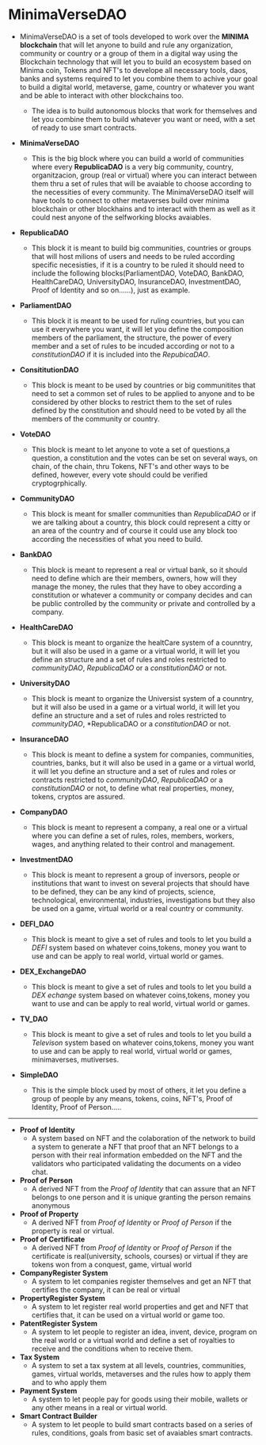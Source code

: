 # MinimaVerseDAO

- MinimaVerseDAO is a set of tools developed to work over the **MINIMA blockchain** that will let anyone to build and rule any organization, community or country or a group of them in a digital way using the Blockchain technology that will let you to build an ecosystem based on Minima coin, Tokens and NFT's to develope all necessary tools, daos, banks and systems required to let you combine them to achive your goal to build a digital world, metaverse, game, country or whatever you want and be able to interact with other blockchains too.
  - The idea is to build autonomous blocks that work for themselves and let you combine them to build whatever you want or need, with a set of ready to use smart contracts.

- **MinimaVerseDAO** 
  - This is the big block where you can build a world of communities where every **RepublicaDAO** is a very big community, country, organitzacion, group (real or virtual) where you can interact between them thru a set of rules that will be avaiable to choose according to the necessities of every community. The MinimaVerseDAO itself will have tools to connect to other metaverses build over minima blockchain or other blockhains and to interact with them as well as it could nest anyone of the selfworking blocks avaiables.
- **RepublicaDAO**
  - This block it is meant to build big communities, countries or groups that will host milions of users and needs to be ruled according specific necesisties, if it is a country to be ruled it should need to include the following blocks(ParliamentDAO, VoteDAO, BankDAO, HealthCareDAO, UniversityDAO, InsuranceDAO, InvestmentDAO, Proof of Identity and so on......), just as example.
- **ParliamentDAO**
  - This block it is meant to be used for ruling countries, but you can use it everywhere you want, it will let you define the composition members of the parliament, the structure, the power of every member and a set of rules to be incuded according or not to a *constitutionDAO* if it is included into the *RepubicaDAO*.
- **ConsititutionDAO**
  - This block is meant to be used by countries or big communitites that need to set a common set of rules to be applied to anyone and to be considered by other blocks to restrict them to the set of rules defined by the constitution and should need to be voted by all the members of the community or country.
- **VoteDAO**
  - This block is meant to let anyone to vote a set of questions,a question, a constitution and the votes can be set on several ways, on chain, of the chain, thru Tokens, NFT's and other ways to be defined, however, every vote should could be verified cryptogrphically. 
- **CommunityDAO**
  - This block is meant for smaller communities than *RepublicaDAO* or if we are talking about a country, this block could represent a citty or an area of the country and of course it could use any block too according the necessities of what you need to build.
- **BankDAO**
  - This block is meant to represent a real or virtual bank, so it should need to define which are their members, owners, how will they manage the money, the rules that they have to obey according a constitution or whatever a community or company decides and can be public controlled by the community or private and controlled by a company.
- **HealthCareDAO**
  - This block is meant to organize the healtCare system of a counntry, but it will also be used in a game or a virtual world, it will let you define an structure and a set of rules and roles restricted to *communityDAO*, *RepublicaDAO* or a *constitutionDAO* or not.
- **UniversityDAO**
  - This block is meant to organize the Universist system of a counntry, but it will also be used in a game or a virtual world, it will let you define an structure and a set of rules and roles restricted to *communityDAO*, *RepublicaDAO or a *constitutionDAO* or not. 
- **InsuranceDAO**
  - This block is meant to define a system for companies, communities, countries, banks, but it will also be used in a game or a virtual world, it will let you define an structure and a set of rules and roles or contracts restricted to *communityDAO*, *RepublicaDAO* or a *constitutionDAO* or not, to define what real properties, money, tokens, cryptos are assured.
- **CompanyDAO** 
  - This block is meant to represent a company, a real one or a virtual where you can define a set of rules, roles, members, workers, wages, and anything related to their control and management.
- **InvestmentDAO**
  - This block is meant to represent a group of inversors, people or institutions that want to invest on several projects that should have to be defined, they can be any kind of projects, science, technological, environmental, industries, investigations but they also be used on a game, virtual world or a real country or community.
- **DEFI_DAO**
  - This block is meant to give a set of rules and tools to let you build a *DEFI* system based on whatever coins,tokens, money you want to use and can be apply to real world, virtual world or games. 
- **DEX_ExchangeDAO**
  - This block is meant to give a set of rules and tools to let you build a *DEX echange* system based on whatever coins,tokens, money you want to use and can be apply to real world, virtual world or games.  
- **TV_DAO**
  - This block is meant to give a set of rules and tools to let you build a *Televison* system based on whatever coins,tokens, money you want to use and can be apply to real world, virtual world or games, minimaverses, mutiverses.  
- **SimpleDAO**
  - This is the simple block used by most of others, it let you define a group of people by any means, tokens, coins, NFT's, Proof of Identity, Proof of Person..... 
-----------------------------------
- **Proof of Identity**
  - A system based on NFT and the colaboration of the network to build a system to generate a NFT that proof that an NFT belongs to a person with their real information embedded on the NFT and the validators who participated validating the documents on a video chat.
- **Proof of Person** 
  - A derived NFT from the *Proof of Identity* that can assure that an NFT belongs to one person and it is unique granting the person remains anonymous
- **Proof of Property** 
  - A derived NFT from *Proof of Identity* or *Proof of Person* if the property is real or virtual.
- **Proof of Certificate**
  - A derived NFT from *Proof of Identity* or *Proof of Person* if the certificate is real(university, schools, courses) or virtual if they are tokens won from a conquest, game, virtual world
- **CompanyRegister System**
  - A system to let companies register themselves and get an NFT that certifies the company, it can be real or virtual
- **PropertyRegister System**
  - A system to let register real world properties and get and NFT that certifies that, it can be used on a virtual world or game too.
- **PatentRegister System**
  - A system to let people to register an idea, invent, device, program on the real world or a virtual world and define a set of royalties to receive and the conditions when to receive them.
- **Tax System**
  - A system to set a tax system at all levels, countries, communities, games, virtual worlds, metaverses and the rules how to apply them and to who apply them
- **Payment System**
  - A system to let people pay for goods using their mobile, wallets or any other means in a real or virtual world.
- **Smart Contract Builder**
  - A system to let people to build smart contracts based on a series of rules, conditions, goals from basic set of avaiables smart contracts.
  
<!---
elledaniels/elledaniels is a ✨ special ✨ repository because its `README.md` (this file) appears on your GitHub profile.
You can click the Preview link to take a look at your changes.
--->

